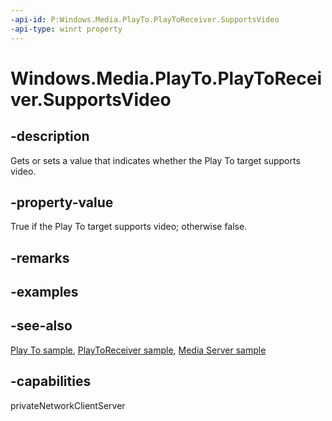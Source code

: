 ```yaml
---
-api-id: P:Windows.Media.PlayTo.PlayToReceiver.SupportsVideo
-api-type: winrt property
---
```


<!-- Property syntax
public bool SupportsVideo { get;  set; }
-->

# Windows.Media.PlayTo.PlayToReceiver.SupportsVideo

## -description
Gets or sets a value that indicates whether the Play To target supports video.

## -property-value
True if the Play To target supports video; otherwise false.

## -remarks


## -examples

## -see-also
[Play To sample](https://github.com/microsoftarchive/msdn-code-gallery-microsoft/tree/master/Official%20Windows%20Platform%20Sample/Windows%208%20app%20samples/%5BC%2B%2B%5D-Windows%208%20app%20samples/C%2B%2B/Windows%208%20app%20samples/Media%20Play%20To%20sample%20(Windows%208)), [PlayToReceiver sample](https://go.microsoft.com/fwlink/p/?linkid=245167), [Media Server sample](https://go.microsoft.com/fwlink/p/?linkid=245168)

## -capabilities
privateNetworkClientServer
